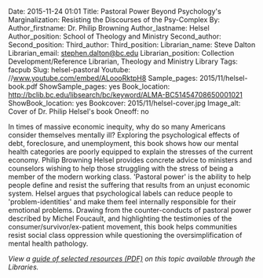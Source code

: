 Date: 2015-11-24 01:01
Title: Pastoral Power Beyond Psychology's Marginalization: Resisting the Discourses of the Psy-Complex 
By:
Author_firstname: Dr. Philip Browning
Author_lastname: Helsel
Author_position: School of Theology and Ministry
Second_author:
Second_position:
Third_author:
Third_position:
Librarian_name: Steve Dalton
Librarian_email: stephen.dalton@bc.edu
Librarian_position: Collection Development/Reference Librarian, Theology and Ministry Library
Tags: facpub
Slug: helsel-pastoral
Youtube: //www.youtube.com/embed/ALoooRktpH8
Sample_pages: 2015/11/helsel-book.pdf
ShowSample_pages: yes
Book_location: http://bclib.bc.edu/libsearch/bc/keyword/ALMA-BC51454708650001021
ShowBook_location: yes
Bookcover: 2015/11/helsel-cover.jpg
Image_alt: Cover of Dr. Philip Helsel's book
Oneoff: no

In times of massive economic inequity, why do so many Americans consider themselves mentally ill? Exploring the psychological effects of debt, foreclosure, and unemployment, this book shows how our mental health categories are poorly equipped to explain the stresses of the current economy. Philip Browning Helsel provides concrete advice to ministers and counselors wishing to help those struggling with the stress of being a member of the modern working class. 'Pastoral power' is the ability to help people define and resist the suffering that results from an unjust economic system. Helsel argues that psychological labels can reduce people to 'problem-identities' and make them feel internally responsible for their emotional problems. Drawing from the counter-conducts of pastoral power described by Michel Foucault, and highlighting the testimonies of the consumer/survivor/ex-patient movement, this book helps communities resist social class oppression while questioning the oversimplification of mental health pathology.

<em>View a <a href="http://library.bc.edu/theme/img/facpub/2015/11/helsel-guide.pdf" target="_blank" rel="noopener">guide of selected resources (PDF)</a> on this topic available through the Libraries. </em>
